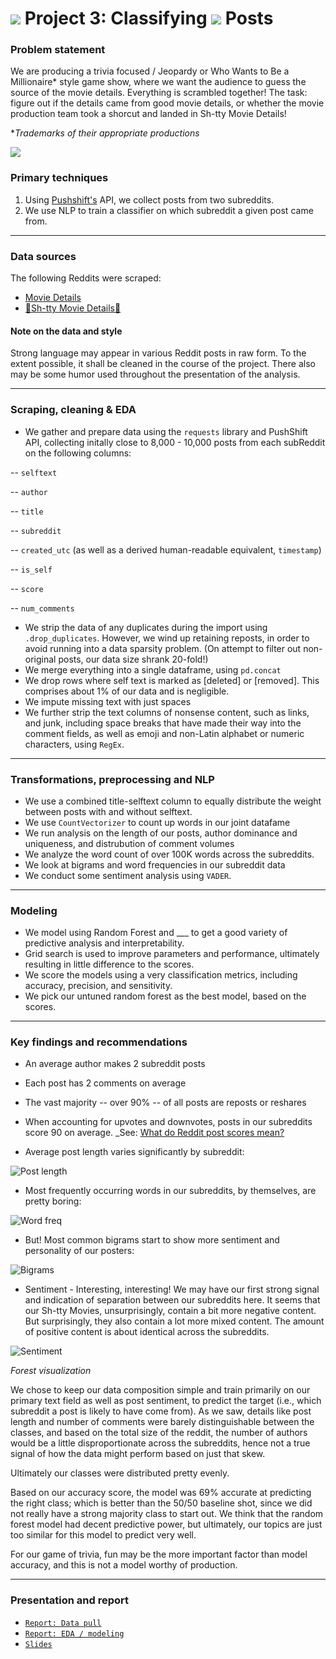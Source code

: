 # ![](https://ga-dash.s3.amazonaws.com/production/assets/logo-9f88ae6c9c3871690e33280fcf557f33.png) Project 3: Classifying ![](./images/reddit_icon.png) Posts

### Problem statement

We are producing a trivia focused / Jeopardy or Who Wants to Be a Millionaire* style game show, where we want the audience to guess the source of the movie details. Everything is scrambled together! The task: figure out if the details came from good movie details, or whether the movie production team took a shorcut and landed in Sh-tty Movie Details!

*_Trademarks of their appropriate productions_

![](https://www.bigraildiversity.co.uk/wp-content/uploads/2018/10/Night-at-the-Movies-Converted-900x600.png)

### Primary techniques

1. Using [Pushshift's](https://github.com/pushshift/api) API, we collect posts from two subreddits.
2. We use NLP to train a classifier on which subreddit a given post came from.
  
---

### Data sources

The following Reddits were scraped:

* [Movie Details](https://www.reddit.com/r/MovieDetails/)
* [💩Sh-tty Movie Details💩](https://www.reddit.com/r/shittymoviedetails/)


#### Note on the data and style

Strong language may appear in various Reddit posts in raw form. To the extent possible, it shall be cleaned in the course of the project. There also may be some humor used throughout the presentation of the analysis.

---

### Scraping, cleaning & EDA

* We gather and prepare data using the `requests` library and PushShift API, collecting initally close to 8,000 - 10,000 posts from each subReddit on the following columns:

-- `selftext`

-- `author`

-- `title`

-- `subreddit`

-- `created_utc` (as well as a derived human-readable equivalent, `timestamp`)

-- `is_self`

-- `score`

-- `num_comments`

* We strip the data of any duplicates during the import using `.drop_duplicates`. However, we wind up retaining reposts, in order to avoid running into a data sparsity problem. (On attempt to filter out non-original posts, our data size shrank 20-fold!)
* We merge everything into a single dataframe, using `pd.concat`
* We drop rows where self text is marked as [deleted] or [removed]. This comprises about 1% of our data and is negligible.
* We impute missing text with just spaces
* We further strip the text columns of nonsense content, such as links, and junk, including space breaks that have made their way into the comment fields, as well as emoji and non-Latin alphabet or numeric characters, using `RegEx`.

--- 

### Transformations, preprocessing and NLP

* We use a combined title-selftext column to equally distribute the weight between posts with and without selftext.
* We use `CountVectorizer` to count up words in our joint datafame
* We run analysis on the length of our posts, author dominance and uniqueness, and distrubution of comment volumes
* We analyze the word count of over 100K words across the subreddits.
* We look at bigrams and word frequencies in our subreddit data
* We conduct some sentiment analysis using `VADER`.

---

### Modeling

* We model using Random Forest and ___ to get a good variety of predictive analysis and interpretability.
* Grid search is used to improve parameters and performance, ultimately resulting in little difference to the scores.
* We score the models using a very classification metrics, including accuracy, precision, and sensitivity.
* We pick our untuned random forest as the best model, based on the scores.
  
---

### Key findings and recommendations

* An average author makes 2 subreddit posts 
* Each post has 2 comments on average
* The vast majority -- over 90% -- of all posts are reposts or reshares
* When accounting for upvotes and downvotes, posts in our subreddits score 90 on average. _See: [What do Reddit post scores mean?](https://www.reddit.com/wiki/faq#wiki_how_is_a_submission.27s_score_determined.3F)

* Average post length varies significantly by subreddit:

![Post length](./images/post_length.png)

* Most frequently occurring words in our subreddits, by themselves, are pretty boring:

![Word freq](./images/word_freq.png)

* But! Most common bigrams start to show more sentiment and personality of our posters:

![Bigrams](./images/bigrams.png)

* Sentiment - Interesting, interesting! We may have our first strong signal and indication of separation between our subreddits here. It seems that our Sh-tty Movies, unsurprisingly, contain a bit more negative content. But surprisingly, they also contain a lot more mixed content. The amount of positive content is about identical across the subreddits.

![Sentiment](./images/sentiment.jpg)

_Forest visualization_

We chose to keep our data composition simple and train primarily on our primary text field as well as post sentiment, to predict the target (i.e., which subreddit a post is likely to have come from). As we saw, details like post length and number of comments were barely distinguishable between the classes, and based on the total size of the reddit, the number of authors would be a little disproportionate across the subreddits, hence not a true signal of how the data might perform based on just that skew.

Ultimately our classes were distributed pretty evenly.

Based on our accuracy score, the model was 69% accurate at predicting the right class; which is better than the 50/50 baseline shot, since we did not really have a strong majority class to start out. We think that the random forest model had decent predictive power, but ultimately, our topics are just too similar for this model to predict very well.

For our game of trivia, fun may be the more important factor than model accuracy, and this is not a model worthy of production.

---

### Presentation and report

* [`Report: Data pull`](https://git.generalassemb.ly/cotica/project_3/blob/main/code/Project-3-Scraping-Subreddits-data-pull.ipynb)
* [`Report: EDA / modeling`](https://git.generalassemb.ly/cotica/project_3/blob/main/code/Project-3-Scraping-Subreddits-EDA.ipynb)
* [`Slides`](https://docs.google.com/presentation/d/1774txe5GKxSPmvsxLAopb4RNMH6vJHXzSnMIYKXwLMk/edit?usp=sharing)
